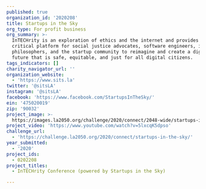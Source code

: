 ```yaml
---
published: true
organization_id: '2020208'
title: Startups in the Sky
org_type: For profit business
org_summary: >-
  InTECHrity is an exploration of ethics and the internet and provides a
  critical platform for social justice advocates, software engineers, internet
  philosophers, and the startup community to reimagine and create a digital
  future that is safe, equitable, and just for all digital citizens.
tags_indicators: []
charity_navigator_url: ''
organization_website:
  - 'https://www.sits.la'
twitter: '@sitsLA'
instagram: '@sitsLA'
facebook: 'https://www.facebook.com/StartupsInTheSky/'
ein: '475020019'
zip: '90032'
project_image: >-
  https://images.la2050.org/challenge/2020/connect/2048-wide/startups-in-the-sky.jpg
project_video: 'https://www.youtube.com/watch?v=5lxcqK5dpso'
challenge_url:
  - 'https://challenge.la2050.org/2020/connect/startups-in-the-sky/'
year_submitted:
  - '2020'
project_ids:
  - 0202208
project_titles:
  - InTECHrity Conference (powered by Startups in the Sky)

---
```

